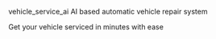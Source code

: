 vehicle_service_ai
AI based automatic vehicle repair system

Get your vehicle serviced in minutes with ease
